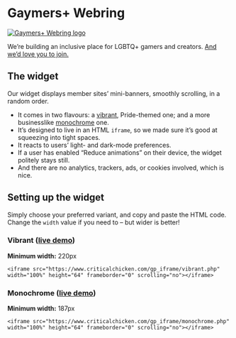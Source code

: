 # Gaymers&plus; Webring

[![Gaymers&plus; Webring logo](https://github.com/user-attachments/assets/614524d1-622a-4c97-9ee3-7d9a9e9cf46f)](https://www.criticalchicken.com/webring)

We&rsquo;re building an inclusive place for LGBTQ&plus; gamers and creators. [And we&rsquo;d love you to join.](https://www.criticalchicken.com/webring)

## The widget

Our widget displays member sites&rsquo; mini-banners, smoothly scrolling, in a random order.

- It comes in two flavours: a [vibrant](https://www.criticalchicken.com/gp_iframe/vibrant.php), Pride-themed one; and a more businesslike [monochrome](https://www.criticalchicken.com/gp_iframe/monochrome.php) one.
- It&rsquo;s designed to live in an HTML `iframe`, so we made sure it&rsquo;s good at squeezing into tight spaces.
- It reacts to users&rsquo; light- and dark-mode preferences.
- If a user has enabled &ldquo;Reduce animations&rdquo; on their device, the widget politely stays still.
- And there are no analytics, trackers, ads, or cookies involved, which is nice.
 
## Setting up the widget

Simply choose your preferred variant, and copy and paste the HTML code. Change the `width` value if you need to &ndash; but wider is better!

### Vibrant ([live demo](https://www.criticalchicken.com/gp_iframe/vibrant.php))

**Minimum width:** 220px

`<iframe src="https://www.criticalchicken.com/gp_iframe/vibrant.php" width="100%" height="64" frameborder="0" scrolling="no"></iframe>`

### Monochrome ([live demo](https://www.criticalchicken.com/gp_iframe/monochrome.php))

**Minimum width:** 187px

`<iframe src="https://www.criticalchicken.com/gp_iframe/monochrome.php" width="100%" height="64" frameborder="0" scrolling="no"></iframe>`
